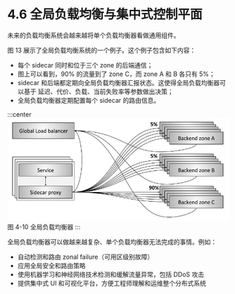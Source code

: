 # 4.6 全局负载均衡与集中式控制平面

未来的负载均衡系统会越来越将单个负载均衡器看做通用组件。

图 13 展示了全局负载均衡系统的一个例子。这个例子包含如下内容：

- 每个 sidecar 同时和位于三个 zone 的后端通信；
- 图上可以看到，90% 的流量到了 zone C，而 zone A 和 B 各只有 5%；
- sidecar 和后端都定期向全局负载均衡器汇报状态。这使得全局负载均衡器可以基于 延迟、代价、负载、当前失败率等参数做出决策；
- 全局负载均衡器定期配置每个 sidecar 的路由信息。

:::center
  ![](../assets/global-lb.png)<br/>
图 4-10 全局负载均衡器
:::


全局负载均衡器可以做越来越复杂、单个负载均衡器无法完成的事情。例如：

- 自动检测和路由 zonal failure（可用区级别故障）
- 应用全局安全和路由策略
- 使用机器学习和神经网络技术检测和缓解流量异常，包括 DDoS 攻击
- 提供集中式 UI 和可视化平台，方便工程师理解和运维整个分布式系统